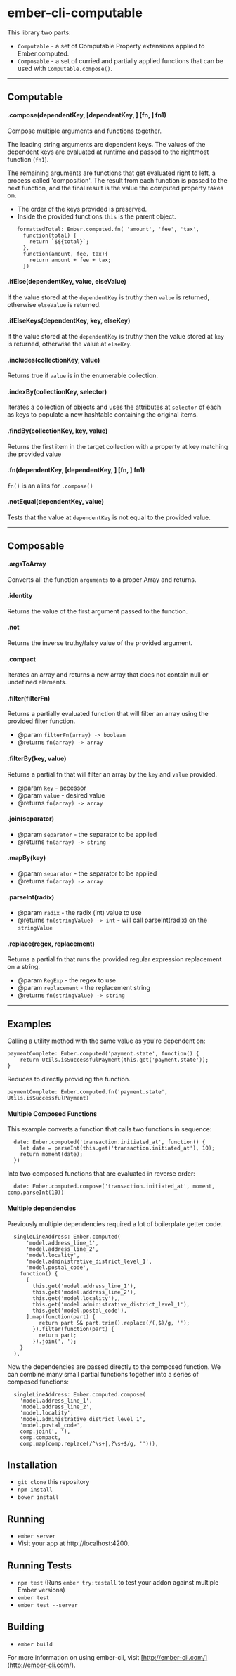 # ember-cli-computable

This library two parts:
* `Computable` - a set of Computable Property extensions applied to Ember.computed.
* `Composable` - a set of curried and partially applied functions that can be used with `Computable.compose()`.

---
## Computable

#### .compose(dependentKey, [dependentKey, ] [fn, ] fn1)

Compose multiple arguments and functions together.

The leading string arguments are dependent keys. The values of the dependent keys are evaluated at runtime and passed to the rightmost function (`fn1`).

The remaining arguments are functions that get evaluated right to left, a process called 'composition'. The result from each function is passed to the next function, and the final
result is the value the computed property takes on.

- The order of the keys provided is preserved.
- Inside the provided functions `this` is the parent object.

```
   formattedTotal: Ember.computed.fn( 'amount', 'fee', 'tax',
     function(total) {
       return `$${total}`;
     },
     function(amount, fee, tax){
       return amount + fee + tax;
     })
```

#### .ifElse(dependentKey, value, elseValue)

If the value stored at the `dependentKey` is truthy then `value` is returned, otherwise `elseValue` is returned.

#### .ifElseKeys(dependentKey, key, elseKey)

If the value stored at the `dependentKey` is truthy then the value stored at `key` is returned, otherwise the value at `elseKey`.

#### .includes(collectionKey, value)

Returns true if `value` is in the enumerable collection.

#### .indexBy(collectionKey, selector)

Iterates a collection of objects and uses the attributes at `selector` of each as keys to populate a new hashtable containing the original items.

#### .findBy(collectionKey, key, value)

Returns the first item in the target collection with a property at key matching the provided value

#### .fn(dependentKey, [dependentKey, ] [fn, ] fn1)

`fn()` is an alias for `.compose()`

#### .notEqual(dependentKey, value)

Tests that the value at `dependentKey` is not equal to the provided value.

---

## Composable


#### .argsToArray

Converts all the function `arguments` to a proper Array and returns.

#### .identity

Returns the value of the first argument passed to the function.

#### .not

Returns the inverse truthy/falsy value of the provided argument.

#### .compact

Iterates an array and returns a new array that does not contain null or undefined elements.

#### .filter(filterFn)

Returns a partially evaluated function that will filter an array using the provided filter function.

- @param `filterFn(array) -> boolean`
- @returns `fn(array) -> array`

#### .filterBy(key, value)

Returns a partial fn that will filter an array by the `key` and `value` provided.

- @param `key` - accessor
- @param `value` - desired value
- @returns `fn(array) -> array`

#### .join(separator)

- @param `separator` - the separator to be applied
- @returns `fn(array) -> string`

#### .mapBy(key)

- @param `separator` - the separator to be applied
- @returns `fn(array) -> array`

#### .parseInt(radix)

- @param `radix` - the radix (int) value to use
- @returns `fn(stringValue) -> int` - will call parseInt(radix) on the `stringValue`

#### .replace(regex, replacement)

Returns a partial fn that runs the provided regular expression replacement on a string.

- @param `RegExp` - the regex to use
- @param `replacement` - the replacement string
- @returns `fn(stringValue) -> string`

---
## Examples

Calling a utility method with the same value as you're dependent on:

```
paymentComplete: Ember.computed('payment.state', function() {  
    return Utils.isSuccessfulPayment(this.get('payment.state'));
}
```

Reduces to directly providing the function.

```
paymentComplete: Ember.computed.fn('payment.state', Utils.isSuccessfulPayment)
```

#### Multiple Composed Functions

This example converts a function that calls two functions in sequence:

```
  date: Ember.computed('transaction.initiated_at', function() {
    let date = parseInt(this.get('transaction.initiated_at'), 10);
    return moment(date);
  })
```

Into two composed functions that are evaluated in reverse order:

```
  date: Ember.computed.compose('transaction.initiated_at', moment, comp.parseInt(10))
```

#### Multiple dependencies

Previously multiple dependencies required a lot of boilerplate getter code.

```
  singleLineAddress: Ember.computed(
      'model.address_line_1',
      'model.address_line_2',
      'model.locality',
      'model.administrative_district_level_1',
      'model.postal_code',
    function() {
      [
        this.get('model.address_line_1'),
        this.get('model.address_line_2'),
        this.get('model.locality'),,
        this.get('model.administrative_district_level_1'),
        this.get('model.postal_code'),
      ].map(function(part) {
          return part && part.trim().replace(/(,$)/g, '');
        }).filter(function(part) {
          return part;
        }).join(', ');
    }
  ),
```

Now the dependencies are passed directly to the composed function. We can combine many small partial functions together into a series of composed functions:

```
  singleLineAddress: Ember.computed.compose(
    'model.address_line_1',
    'model.address_line_2',
    'model.locality',
    'model.administrative_district_level_1',
    'model.postal_code',
    comp.join(', '),
    comp.compact,
    comp.map(comp.replace(/^\s+|,?\s+$/g, ''))),
```

## Installation

* `git clone` this repository
* `npm install`
* `bower install`

## Running

* `ember server`
* Visit your app at http://localhost:4200.

## Running Tests

* `npm test` (Runs `ember try:testall` to test your addon against multiple Ember versions)
* `ember test`
* `ember test --server`

## Building

* `ember build`

For more information on using ember-cli, visit [http://ember-cli.com/](http://ember-cli.com/).
